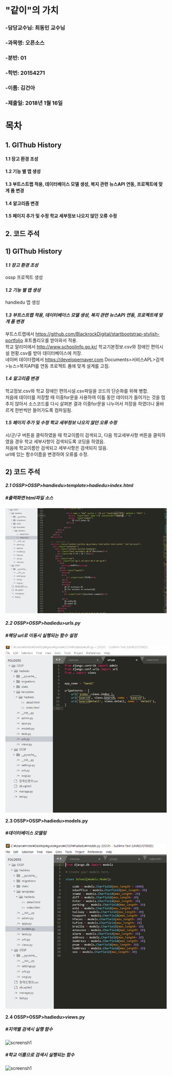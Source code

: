 "같이"의 가치
==
### -담당교수님: 최동민 교수님 <br> ###
### -과목명: 오픈소스 <br> ###
### -분반: 01<br> ###
### -학번: 20154271<br> ###
### -이름: 김건아<br> ###
### -제출일: 2018년 1월 16일<br> ###

**목차**
==
**1. GIThub History**
--
 
#### 1.1 장고 환경 조성 ####
 
#### 1.2 기능 별 앱 생성 ####
 
#### 1.3 부트스트랩 적용, 데이터베이스 모델 생성, 복지 관련 뉴스API 연동, 프로젝트에 맞게 폼 변경 ####
 
#### 1.4 알고리즘 변경 ####
 
#### 1.5 페이지 추가 및 수정 학교 세부정보 나오지 않던 오류 수정 ####
 
 
**2. 코드 주석**
--

**1) GIThub History**
--

#### _**1.1 장고 환경 조성**<br>_ ####
ossp 프로젝트 생성

#### _**1.2 기능 별 앱 생성**<br>_ ####
handiedu 앱 생성

#### _**1.3 부트스트랩 적용, 데이터베이스 모델 생성, 복지 관련 뉴스API 연동, 프로젝트에 맞게 폼 변경**<br>_ ####
부트스트랩에서 <https://github.com/BlackrockDigital/startbootstrap-stylish-portfolio>
포트폴리오를 받아와서 적용.<br>
학교 알리미에서 <http://www.schoolinfo.go.kr/> 학교기본정보.csv와 장애인 편의시설 현황.csv를 받아 데이터베이스에 저장.<br>
네이버 데이터랩에서 <https://developernaver.com> Documents>서비스APL>검색>뉴스>복지API를 연동
프로젝트 폼에 맞게 설계를 고침.<br>

#### _**1.4 알고리즘 변경**<br>_ ####
학교정보.csv와 학교 장애인 편의시설.csv파일을 코드의 단순화를 위해 병합.<br>
처음에 데이터를 저장할 때 이중for문을 사용하여 이틀 동안 데이터가 들어가는 것을 멈추지 않아서 소스코드를 다시 살펴본 결과 이중for문을 나누어서 저장을 하였더니 올바르게 한번씩만 들어가도록 컴파일됨.

#### _**1.5 페이지 추가 및 수정 학교 세부정보 나오지 않던 오류 수정**<br>_ ####
시/군/구 버튼을 클릭하였을 때 학교이름이 검색되고, 다음 학교세부사항 버튼을 클릭하였을 경우 학교 세부사항이 검색되도록 코딩을 하였음.<br> 처음에 학교이름만 검색되고 세부사항은 검색되지 않음.<br> url에 있는 함수이름을 변경하여 오류를 수정.

**2) 코드 주석**
--

#### _**2.1 OSSP>OSSP>handiedu>template>hadiedu>index.html**_ ####

##### #출력화면 html파일 소스 #####

![screensh](https://github.com/guna010/ossp_reprot/blob/master/index.PNG?raw=true) 


 
#### _**2.2 OSSP>OSSP>hadiedu>urls.py**_ ####

##### #해당 url로 이동시 실행되는 함수 설정 #####

![screensh1](https://github.com/guna010/ossp_reprot/blob/master/url1.PNG?raw=true)


 
**2.3 OSSP>OSSP>hadiedu>models.py**

##### #데이터베이스 모델링 #####

![screensh1](https://github.com/guna010/ossp_reprot/blob/master/%EB%AA%A8%EB%8D%B8.PNG?raw=true)


**2.4 OSSP>OSSP>hadiedu>views.py**

##### #지역별 검색시 실행 함수 #####

![screensh1](https://github.com/guna010/ossp_reprot/blob/master/%EB%B7%B01.png?raw=true)

##### #학교 이름으로 검색시 실행되는 함수 #####

![screensh1](https://github.com/guna010/ossp_reprot/blob/master/%EB%B7%B02.PNG?raw=true)

 